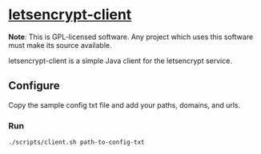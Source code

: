 # [letsencrypt-client](https://github.com/wannamak/letsencrypt)

<b>Note</b>: This is GPL-licensed software.  Any project which uses this software
must make its source available.

letsencrypt-client is a simple Java client for the letsencrypt service.

## Configure

Copy the sample config txt file and add your paths, domains, and urls.

### Run

```shell
./scripts/client.sh path-to-config-txt
```


